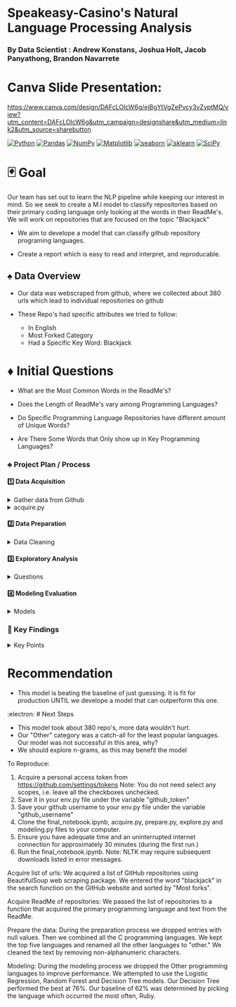 # Speakeasy-Casino's Natural Language Processing Analysis
### By Data Scientist : Andrew Konstans, Joshua Holt, Jacob Panyathong, Brandon Navarrete

# Canva Slide Presentation:
https://www.canva.com/design/DAFcLOlcW6g/ejBgYtVgZePvcy3vZyptMQ/view?utm_content=DAFcLOlcW6g&utm_campaign=designshare&utm_medium=link2&utm_source=sharebutton

<a href="#"><img alt="Python" src="https://img.shields.io/badge/Python-013243.svg?logo=python&logoColor=blue"></a>
<a href="#"><img alt="Pandas" src="https://img.shields.io/badge/Pandas-150458.svg?logo=pandas&logoColor=red"></a>
<a href="#"><img alt="NumPy" src="https://img.shields.io/badge/Numpy-2a4d69.svg?logo=numpy&logoColor=black"></a>
<a href="#"><img alt="Matplotlib" src="https://img.shields.io/badge/Matplotlib-8DF9C1.svg?logo=matplotlib&logoColor=blue"></a>
<a href="#"><img alt="seaborn" src="https://img.shields.io/badge/seaborn-65A9A8.svg?logo=pandas&logoColor=red"></a>
<a href="#"><img alt="sklearn" src="https://img.shields.io/badge/sklearn-4b86b4.svg?logo=scikitlearn&logoColor=black"></a>
<a href="#"><img alt="SciPy" src="https://img.shields.io/badge/SciPy-1560bd.svg?logo=scipy&logoColor=blue"></a>

# :black_joker: Goal

Our team has set out to learn the NLP pipeline while keeping our interest in mind. So we seek to create a M.l model to classify repositories based on their primary coding language only looking at the words in their ReadMe's. We will work on repositories that are focused on the topic "Blackjack"

* We aim to develope a model that can classify github repository programing languages.

* Create a report which is easy to read and interpret, and reproducable.

## :spades: Data Overview

* Our data was webscraped from github, where we collected about 380 urls which lead to individual repositories on github

* These Repo's had specific attributes we tried to follow:
    * In English
    * Most Forked Category
    * Had a Specific Key Word: Blackjack
    
    
# :diamonds: Initial Questions
* What are the Most Common Words in the ReadMe's?

* Does the Length of ReadMe's vary among Programming Languages?

* Do Specific Programming Language Repositories have different amount of Unique Words?

* Are There Some Words that Only show up in Key Programming Languages?

### :clubs: Project Plan / Process
#### :one:   Data Acquisition

<details>
<summary> Gather data from Github </summary>

- Scrape URL's meeting requirements

- Save to local machine

</details>

<details>
<summary> acquire.py </summary>

- Create acquire.py and user-defined functions to import data from local saves. Create dataframes.
</details>


#### :two:   Data Preparation

<details>
<summary> Data Cleaning</summary>

- **Missing values:**
    - Drop NULLS

- **Dropped**
     - We created a feature called `Others` which was a collection of less frequent programming languages. We dropped this.(Hurting the Model)
     
- **NLP**
     - Cleaned, Tokenized, Stemmed, Lemmed to get ready for exploring and modeling
    - select stopwords 
   ( blackjack, java, cards, split, ace
variables, conditional , statements, loops, functions, object, oriented programming, syntax, comments, libraries, frameworks)

- **train,validating,test:**
    - stratify against `language` columns
n-alphanumeric characters.
</details>

        
#### :three:   Exploratory Analysis

<details>
<summary> Questions </summary>

* What are the Most Common Words in the ReadMe's?

* Does the Length of ReadMe's vary among Programming Languages?

* Do Specific Programming Language Repositories have different amount of Unique Words?

* Are There Some Words that Only show up in Key Programming Languages?
</details>
   
 
#### :four:   Modeling Evaluation

<details>
<summary> Models </summary>

* Create Baseline

* Test decision tree, random forest, logistic regression ( select best with given parameter, stem v.s lemm, TF-IDF or Count Vectorizer
</details>


### :medal_sports: Key Findings 
<details>
   
   
<summary> Key Points </summary>
   
- Ruby was the most used and most common language among our programming languages.
- Our best model, given parameters and stopwords, was a decsion tree at 77% accuracy
- We had to drop `Others` column. Our model was not able to capture this very well
- We were able to out perform the baseline.

</details>


# Recommendation
* This model is beating the baseline of just guessing. It is fit for production UNTIL we develope a model that can outperform this one.


:electron: # Next Steps
*  This model took about 380 repo's, more data wouldn't hurt.
* Our "Other" category was a catch-all for the least popular languages. Our model was not successful in this area, why?
* We should explore n-grams, as this may benefit the model


To Reproduce:
1. Acquire a personal access token from https://github.com/settings/tokens
Note: You do not need select any scopes, i.e. leave all the checkboxes unchecked.
2. Save it in your env.py file under the variable "github_token"
3. Save your github username to your env.py file under the variable "github_username"
4. Clone the final_notebook.ipynb, acquire.py, prepare.py, explore.py and modeling.py files to your computer.
5. Ensure you have adequate time and an uninterrupted internet connection for approximately 30 minutes (during the first run.)
6. Run the final_notebook.ipynb.
Note: NLTK may require subsequent downloads listed in error messages.

Acquire list of urls:
We acquired a list of GitHub repositories using BeautifulSoup web scraping package. We entered the word "blackjack" in the search function on the GitHub website and sorted by "Most forks". 

Acquire ReadMe of repositories:
We passed the list of repositories to a function that acquired the primary programming language and text from the ReadMe.

Prepare the data:
During the preparation process we dropped entries with null values. Then we combined all the C programming languages. We kept the top five languages and renamed all the other languages to "other." We cleaned the text by removing non-alphanumeric characters.

Modeling: 
During the modeling process we dropped the Other programming languages to improve performance. We attempted to use the Logistic Regression, Random Forest and Decision Tree models. Our Decision Tree performed the best at 76%. Our baseline of 62% was determined by picking the language which occurred the most often, Ruby.


